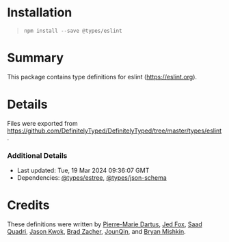 # Installation
> `npm install --save @types/eslint`

# Summary
This package contains type definitions for eslint (https://eslint.org).

# Details
Files were exported from https://github.com/DefinitelyTyped/DefinitelyTyped/tree/master/types/eslint.

### Additional Details
 * Last updated: Tue, 19 Mar 2024 09:36:07 GMT
 * Dependencies: [@types/estree](https://npmjs.com/package/@types/estree), [@types/json-schema](https://npmjs.com/package/@types/json-schema)

# Credits
These definitions were written by [Pierre-Marie Dartus](https://github.com/pmdartus), [Jed Fox](https://github.com/j-f1), [Saad Quadri](https://github.com/saadq), [Jason Kwok](https://github.com/JasonHK), [Brad Zacher](https://github.com/bradzacher), [JounQin](https://github.com/JounQin), and [Bryan Mishkin](https://github.com/bmish).
